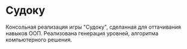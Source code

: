 # Судоку

Консольная реализация игры "Судоку", сделанная для оттачивания навыков ООП. Реализована генерация уровней, алгоритма компьютерного решения.
